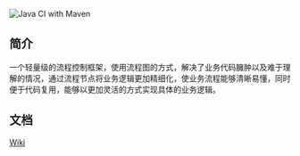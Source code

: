 ![Java CI with Maven](https://github.com/sangjian/process-control/workflows/Java%20CI%20with%20Maven/badge.svg)

## 简介

一个轻量级的流程控制框架，使用流程图的方式，解决了业务代码臃肿以及难于理解的情况，通过流程节点将业务逻辑更加精细化，使业务流程能够清晰易懂，同时便于代码复用，能够以更加灵活的方式实现具体的业务逻辑。

## 文档

[Wiki](https://github.com/sangjian/process-control/wiki)
